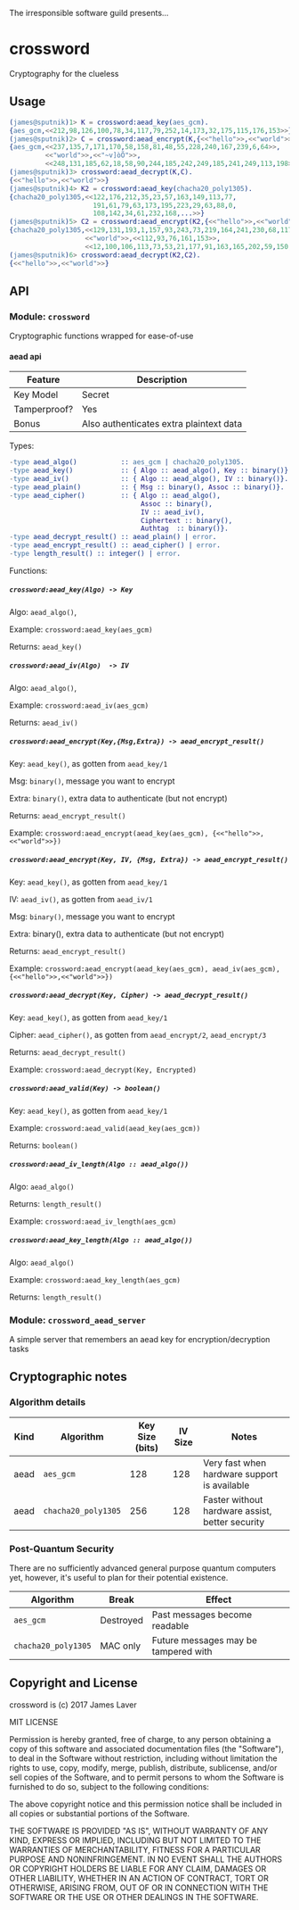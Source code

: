 The irresponsible software guild presents...

# crossword

Cryptography for the clueless

## Usage

```erlang
(james@sputnik)1> K = crossword:aead_key(aes_gcm).
{aes_gcm,<<212,98,126,100,78,34,117,79,252,14,173,32,175,115,176,153>>}
(james@sputnik)2> C = crossword:aead_encrypt(K,{<<"hello">>,<<"world">>}).
{aes_gcm,<<237,135,7,171,170,58,158,81,48,55,228,240,167,239,6,64>>,
         <<"world">>,<<"~v]òÕ">>,
         <<248,131,185,62,18,58,90,244,185,242,249,185,241,249,113,198>>}
(james@sputnik)3> crossword:aead_decrypt(K,C).
{<<"hello">>,<<"world">>}
(james@sputnik)4> K2 = crossword:aead_key(chacha20_poly1305).
{chacha20_poly1305,<<122,176,212,35,23,57,163,149,113,77,
                     191,61,79,63,173,195,223,29,63,88,0,
                     108,142,34,61,232,168,...>>}
(james@sputnik)5> C2 = crossword:aead_encrypt(K2,{<<"hello">>,<<"world">>}).
{chacha20_poly1305,<<129,131,193,1,157,93,243,73,219,164,241,230,68,117,121,25>>,
                   <<"world">>,<<112,93,76,161,153>>,
                   <<12,100,106,113,73,53,21,177,91,163,165,202,59,150,20,112>>}
(james@sputnik)6> crossword:aead_decrypt(K2,C2).
{<<"hello">>,<<"world">>}
```

## API

### Module: `crossword`

Cryptographic functions wrapped for ease-of-use

#### aead api

| Feature      | Description                             |
|--------------|-----------------------------------------|
| Key Model    | Secret                                  |
| Tamperproof? | Yes                                     |
| Bonus        | Also authenticates extra plaintext data |

Types:

```erlang
-type aead_algo()           :: aes_gcm | chacha20_poly1305.
-type aead_key()            :: { Algo :: aead_algo(), Key :: binary()}.
-type aead_iv()             :: { Algo :: aead_algo(), IV :: binary()}.
-type aead_plain()          :: { Msg :: binary(), Assoc :: binary()}.
-type aead_cipher()         :: { Algo :: aead_algo(),
                                 Assoc :: binary(),
                                 IV :: aead_iv(),
                                 Ciphertext :: binary(),
                                 Authtag  :: binary()}.
-type aead_decrypt_result() :: aead_plain() | error.
-type aead_encrypt_result() :: aead_cipher() | error.
-type length_result() :: integer() | error.
```

Functions:

##### `crossword:aead_key(Algo) -> Key`

Algo: `aead_algo()`, 

Example: `crossword:aead_key(aes_gcm)`

Returns: `aead_key()`

##### `crossword:aead_iv(Algo)  -> IV`

Algo: `aead_algo()`, 

Example: `crossword:aead_iv(aes_gcm)`

Returns: `aead_iv()`

##### `crossword:aead_encrypt(Key,{Msg,Extra}) -> aead_encrypt_result()`

Key: `aead_key()`, as gotten from `aead_key/1`

Msg: `binary()`, message you want to encrypt

Extra: `binary()`, extra data to authenticate (but not encrypt)

Returns: `aead_encrypt_result()`

Example: `crossword:aead_encrypt(aead_key(aes_gcm), {<<"hello">>,<<"world">>})`

##### `crossword:aead_encrypt(Key, IV, {Msg, Extra}) -> aead_encrypt_result()`

Key: `aead_key()`, as gotten from `aead_key/1`

IV: `aead_iv()`, as gotten from `aead_iv/1`

Msg: `binary()`, message you want to encrypt

Extra: binary(), extra data to authenticate (but not encrypt)

Returns: `aead_encrypt_result()`

Example: `crossword:aead_encrypt(aead_key(aes_gcm), aead_iv(aes_gcm), {<<"hello">>,<<"world">>})`
##### `crossword:aead_decrypt(Key, Cipher) -> aead_decrypt_result()`

Key: `aead_key()`, as gotten from `aead_key/1`

Cipher: `aead_cipher()`, as gotten from `aead_encrypt/2`, `aead_encrypt/3`

Returns: `aead_decrypt_result()`

Example: `crossword:aead_decrypt(Key, Encrypted)`

##### `crossword:aead_valid(Key) -> boolean()`

Key: `aead_key()`, as gotten from `aead_key/1`

Example: `crossword:aead_valid(aead_key(aes_gcm))`

Returns: `boolean()`

##### `crossword:aead_iv_length(Algo :: aead_algo())`

Algo: `aead_algo()`

Returns: `length_result()`

Example: `crossword:aead_iv_length(aes_gcm)`

##### `crossword:aead_key_length(Algo :: aead_algo())`

Algo: `aead_algo()` 

Example: `crossword:aead_key_length(aes_gcm)`

Returns: `length_result()`

### Module: `crossword_aead_server`

A simple server that remembers an aead key for encryption/decryption tasks

## Cryptographic notes

### Algorithm details

| Kind | Algorithm           | Key Size (bits) | IV Size | Notes                                           |
|------|---------------------|-----------------|---------|-------------------------------------------------|
| aead | `aes_gcm`           | 128             | 128     | Very fast when hardware support is available    |
| aead | `chacha20_poly1305` | 256             | 128     | Faster without hardware assist, better security |

### Post-Quantum Security

There are no sufficiently advanced general purpose quantum computers yet, however, it's useful to plan for their potential existence.

| Algorithm           | Break     | Effect                               |
|---------------------|-----------|--------------------------------------|
| `aes_gcm`           | Destroyed | Past messages become readable        |
| `chacha20_poly1305` | MAC only  | Future messages may be tampered with |

## Copyright and License

crossword is (c) 2017 James Laver

MIT LICENSE

Permission is hereby granted, free of charge, to any person obtaining a copy of this software and associated documentation files (the "Software"), to deal in the Software without restriction, including without limitation the rights to use, copy, modify, merge, publish, distribute, sublicense, and/or sell copies of the Software, and to permit persons to whom the Software is furnished to do so, subject to the following conditions:

The above copyright notice and this permission notice shall be included in all copies or substantial portions of the Software.

THE SOFTWARE IS PROVIDED "AS IS", WITHOUT WARRANTY OF ANY KIND, EXPRESS OR IMPLIED, INCLUDING BUT NOT LIMITED TO THE WARRANTIES OF MERCHANTABILITY, FITNESS FOR A PARTICULAR PURPOSE AND NONINFRINGEMENT. IN NO EVENT SHALL THE AUTHORS OR COPYRIGHT HOLDERS BE LIABLE FOR ANY CLAIM, DAMAGES OR OTHER LIABILITY, WHETHER IN AN ACTION OF CONTRACT, TORT OR OTHERWISE, ARISING FROM, OUT OF OR IN CONNECTION WITH THE SOFTWARE OR THE USE OR OTHER DEALINGS IN THE SOFTWARE.
